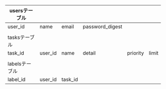 |usersテーブル  |         |         |                 |          |       |
|----------------|---------|---------|-----------------|----------|-------|
| user_id        | name    | email   | password_digest
|                |         |         |                 |          |       |
| tasksテーブル  |         |         |                 |          |       |
| task_id        | user_id | name    | detail          | priority | limit |
|                |         |         |                 |          |       |
| labelsテーブル |         |         |                 |          |       |
| label_id       | user_id | task_id |			